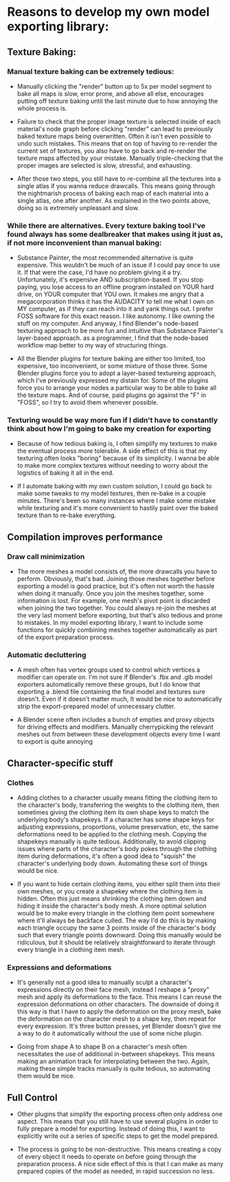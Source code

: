 # Reasons to develop my own model exporting library:
## Texture Baking:
### Manual texture baking can be extremely tedious:

- Manually clicking the "render" button up to 5x per model segment to bake all maps is slow, error prone, and above all else, encourages putting off texture baking until the last minute due to how annoying the whole process is.

- Failure to check that the proper image texture is selected inside of each material's node graph before clicking "render" can lead to previously baked texture maps being overwritten. Often it isn't even possible to undo such mistakes. This means that on top of having to re-render the current set of textures, you also have to go back and re-render the texture maps affected by your mistake. Manually triple-checking that the proper images are selected is slow, stressful, and exhausting.

- After those two steps, you still have to re-combine all the textures into a single atlas if you wanna reduce drawcalls. This means going through the nightmarish process of baking each map of each material into a single atlas, one after another. As explained in the two points above, doing so is extremely unpleasant and slow.

### While there are alternatives. Every texture baking tool I've found always has some dealbreaker that makes using it just as, if not more inconvenient than manual baking:

- Substance Painter, the most recommended alternative is quite expensive. This wouldn't be  much of an issue if I could pay once to use it. If that were the case, I'd have no problem giving it a try. Unfortunately, it's expensive AND subscription-based. If you stop paying, you lose access to an offline program installed on YOUR hard drive, on YOUR computer that YOU own. It makes me angry that a megacorporation thinks it has the AUDACITY to tell me what I own on MY computer, as if they can reach into it and yank things out. I prefer FOSS software for this exact reason. I like autonomy. I like owning the stuff on my computer. And anyway, I find Blender's node-based texturing approach to be more fun and intuitive than Substance Painter's layer-based approach. as a programmer, I find that the node-based workflow map better to my way of structuring things.

- All the Blender plugins for texture baking are either too limited, too expensive, too inconvenient, or some mixture of those three. Some Blender plugins force you to adopt a layer-based textureing approach, which I've previously expressed my distain for. Some of the plugins force you to arrange your nodes a particular way to be able to bake all the texture maps. And of course, paid plugins go against the "F" in "FOSS", so I try to avoid them whenever possible.

### Texturing would be way more fun if I didn't have to constantly think about how I'm going to bake my creation for exporting

- Because of how tedious baking is, I often simplify my textures to make the eventual process more tolerable. A side effect of this is that my texturing often looks "boring" because of its simplicity. I wanna be able to make more complex textures without needing to worry about the logistics of baking it all in the end.

- If I automate baking with my own custom solution, I could go back to make some tweaks to my model textures, then re-bake in a couple minutes. There's been so many instances where I make some mistake while texturing and it's more convenient to hastily paint over the baked texture than to re-bake everything.

## Compilation improves performance

### Draw call minimization

- The more meshes a model consists of, the more drawcalls you have to perform. Obviously, that's bad. Joining those meshes together before exporting a model is good practice, but it's often not worth the hassle when doing it manually. Once you join the meshes together, some information is lost. For example, one mesh's pivot point is discarded when joining the two together. You could always re-join the meshes at the very last moment before exporting, but that's also tedious and prone to mistakes. In my model exporting library, I want to include some functions for quickly combining meshes together automatically as part of the export preparation process.

### Automatic decluttering

- A mesh often has vertex groups used to control which vertices a modifier can operate on. I'm not sure if Blender's .fbx and .glb model exporters automatically remove these groups, but I do know that exporting a .blend file containing the final model and textures sure doesn't. Even if it doesn't matter much, It would be nice to automatically strip the export-prepared model of unnecessary clutter.

- A Blender scene often includes a bunch of empties and proxy objects for driving effects and modifiers. Manually cherrypicking the relevant meshes out from between these development objects every time I want to export is quite annoying

## Character-specific stuff

### Clothes

- Adding clothes to a character usually means fitting the clothing item to the character's body, transferring the weights to the clothing item, then sometimes giving the clothing item its own shape keys to match the underlying body's shapekeys. If a character has some shape keys for adjusting expressions, proportions, volume preservation, etc, the same deformations need to be applied to the clothing mesh. Copying the shapekeys manually is quite tedious. Additionally, to avoid clipping issues where parts of the character's body pokes through the clothing item during deformations, it's often a good idea to "squish" the character's underlying body down. Automating these sort of things would be nice.

- If you want to hide certain clothing items, you either split them into their own meshes, or you create a shapekey where the clothing item is hidden. Often this just means shrinking the clothing item down and hiding it inside the character's body mesh. A more optimal solution would be to make every triangle in the clothing item point somewhere where it'll always be backface culled. The way I'd do this is by making each triangle occupy the same 3 points inside of the character's body such that every triangle points downward. Doing this manually would be ridiculous, but it should be relatively straightforward to iterate through every triangle in a clothing item mesh.

### Expressions and deformations

- It's generally not a good idea to manually sculpt a character's expressions directly on their face mesh, instead I reshape a "proxy" mesh and apply its deformations to the face. This means I can reuse the expression deformations on other characters. The downside of doing it this way is that I have to apply the deformation on the proxy mesh, bake the deformation on the character mesh to a shape key, then repeat for every expression. It's three button presses, yet Blender doesn't give me a way to do it automatically without the use of some niche plugin.

- Going from shape A to shape B on a character's mesh often necessitates the use of additional in-between shapekeys. This means making an animation track for interpolating between the two. Again, making these simple tracks manually is quite tedious, so automating them would be nice.

## Full Control

- Other plugins that simplify the exporting process often only address one aspect. This means that you still have to use several plugins in order to fully prepare a model for exporting. Instead of doing this, I want to explicitly write out a series of specific steps to get the model prepared.

- The process is going to be non-destructive. This means creating a copy of every object it needs to operate on before going through the preparation process. A nice side effect of this is that I can make as many prepared copies of the model as needed, in rapid succession no less.
